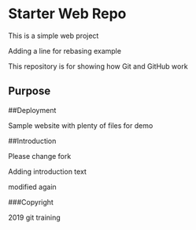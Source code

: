 # Starter Web Repo

This is a simple web project

Adding a line for rebasing example

This repository is for showing how Git and GitHub work

## Purpose

##Deployment

Sample website with plenty of files for demo

##Introduction

Please change fork   

Adding introduction text

modified again

###Copyright

2019 git training